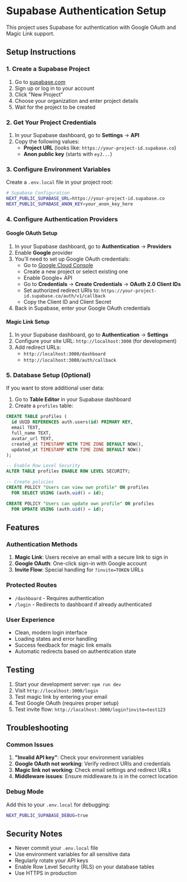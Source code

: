 # Supabase Authentication Setup

This project uses Supabase for authentication with Google OAuth and Magic Link support.

## Setup Instructions

### 1. Create a Supabase Project

1. Go to [supabase.com](https://supabase.com)
2. Sign up or log in to your account
3. Click "New Project"
4. Choose your organization and enter project details
5. Wait for the project to be created

### 2. Get Your Project Credentials

1. In your Supabase dashboard, go to **Settings** → **API**
2. Copy the following values:
   - **Project URL** (looks like: `https://your-project-id.supabase.co`)
   - **Anon public key** (starts with `eyJ...`)

### 3. Configure Environment Variables

Create a `.env.local` file in your project root:

```bash
# Supabase Configuration
NEXT_PUBLIC_SUPABASE_URL=https://your-project-id.supabase.co
NEXT_PUBLIC_SUPABASE_ANON_KEY=your_anon_key_here
```

### 4. Configure Authentication Providers

#### Google OAuth Setup

1. In your Supabase dashboard, go to **Authentication** → **Providers**
2. Enable **Google** provider
3. You'll need to set up Google OAuth credentials:
   - Go to [Google Cloud Console](https://console.cloud.google.com)
   - Create a new project or select existing one
   - Enable Google+ API
   - Go to **Credentials** → **Create Credentials** → **OAuth 2.0 Client IDs**
   - Set authorized redirect URIs to: `https://your-project-id.supabase.co/auth/v1/callback`
   - Copy the Client ID and Client Secret
4. Back in Supabase, enter your Google OAuth credentials

#### Magic Link Setup

1. In your Supabase dashboard, go to **Authentication** → **Settings**
2. Configure your site URL: `http://localhost:3000` (for development)
3. Add redirect URLs:
   - `http://localhost:3000/dashboard`
   - `http://localhost:3000/auth/callback`

### 5. Database Setup (Optional)

If you want to store additional user data:

1. Go to **Table Editor** in your Supabase dashboard
2. Create a `profiles` table:

```sql
CREATE TABLE profiles (
  id UUID REFERENCES auth.users(id) PRIMARY KEY,
  email TEXT,
  full_name TEXT,
  avatar_url TEXT,
  created_at TIMESTAMP WITH TIME ZONE DEFAULT NOW(),
  updated_at TIMESTAMP WITH TIME ZONE DEFAULT NOW()
);

-- Enable Row Level Security
ALTER TABLE profiles ENABLE ROW LEVEL SECURITY;

-- Create policies
CREATE POLICY "Users can view own profile" ON profiles
  FOR SELECT USING (auth.uid() = id);

CREATE POLICY "Users can update own profile" ON profiles
  FOR UPDATE USING (auth.uid() = id);
```

## Features

### Authentication Methods

1. **Magic Link**: Users receive an email with a secure link to sign in
2. **Google OAuth**: One-click sign-in with Google account
3. **Invite Flow**: Special handling for `?invite=TOKEN` URLs

### Protected Routes

- `/dashboard` - Requires authentication
- `/login` - Redirects to dashboard if already authenticated

### User Experience

- Clean, modern login interface
- Loading states and error handling
- Success feedback for magic link emails
- Automatic redirects based on authentication state

## Testing

1. Start your development server: `npm run dev`
2. Visit `http://localhost:3000/login`
3. Test magic link by entering your email
4. Test Google OAuth (requires proper setup)
5. Test invite flow: `http://localhost:3000/login?invite=test123`

## Troubleshooting

### Common Issues

1. **"Invalid API key"**: Check your environment variables
2. **Google OAuth not working**: Verify redirect URIs and credentials
3. **Magic link not working**: Check email settings and redirect URLs
4. **Middleware issues**: Ensure middleware.ts is in the correct location

### Debug Mode

Add this to your `.env.local` for debugging:

```bash
NEXT_PUBLIC_SUPABASE_DEBUG=true
```

## Security Notes

- Never commit your `.env.local` file
- Use environment variables for all sensitive data
- Regularly rotate your API keys
- Enable Row Level Security (RLS) on your database tables
- Use HTTPS in production
